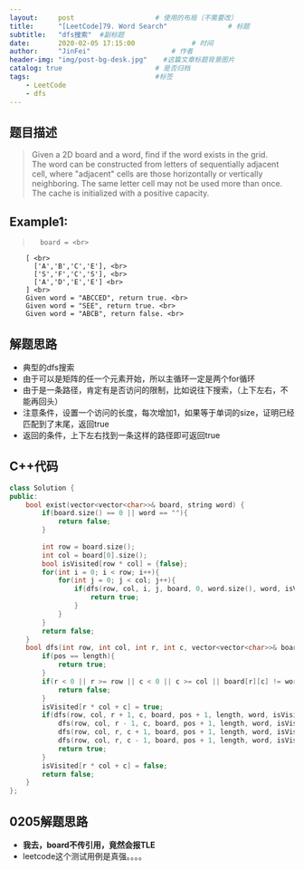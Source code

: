 ```yaml
---
layout:     post                    # 使用的布局（不需要改） 
title:      "[LeetCode]79. Word Search"               # 标题  
subtitle:   "dfs搜索"  #副标题 
date:       2020-02-05 17:15:00              # 时间 
author:     "JinFei"                    # 作者 
header-img: "img/post-bg-desk.jpg"    #这篇文章标题背景图片 
catalog: true                       # 是否归档 
tags:                               #标签     
    - LeetCode 
    - dfs
---
```


## 题目描述
> Given a 2D board and a word, find if the word exists in the grid. <br>
The word can be constructed from letters of sequentially adjacent cell, where "adjacent" cells are those horizontally or vertically neighboring. The same letter cell may not be used more than once.
The cache is initialized with a positive capacity. <br>

## Example1:
 
>       board = <br>
        [ <br>
          ['A','B','C','E'], <br>
          ['S','F','C','S'], <br>
          ['A','D','E','E'] <br>
        ] <br>
        Given word = "ABCCED", return true. <br>
        Given word = "SEE", return true. <br>
        Given word = "ABCB", return false. <br>

## 解题思路

- 典型的dfs搜索
- 由于可以是矩阵的任一个元素开始，所以主循环一定是两个for循环
- 由于是一条路径，肯定有是否访问的限制，比如说往下搜索，（上下左右，不能再回头）
- 注意条件，设置一个访问的长度，每次增加1，如果等于单词的size，证明已经匹配到了末尾，返回true
- 返回的条件，上下左右找到一条这样的路径即可返回true


## C++代码
```C++
class Solution {
public:
    bool exist(vector<vector<char>>& board, string word) {
        if(board.size() == 0 || word == ""){
            return false;
        }
        
        int row = board.size();
        int col = board[0].size();
        bool isVisited[row * col] = {false};
        for(int i = 0; i < row; i++){
            for(int j = 0; j < col; j++){
                if(dfs(row, col, i, j, board, 0, word.size(), word, isVisited)){
                    return true;
                }
            }
        }
        return false;
    }
    bool dfs(int row, int col, int r, int c, vector<vector<char>>& board, int pos, int length, string word, bool* isVisited){
        if(pos == length){
            return true;
        }
        if(r < 0 || r >= row || c < 0 || c >= col || board[r][c] != word[pos] || isVisited[r * col + c] == true){
            return false;
        }
        isVisited[r * col + c] = true;
        if(dfs(row, col, r + 1, c, board, pos + 1, length, word, isVisited) || 
            dfs(row, col, r - 1, c, board, pos + 1, length, word, isVisited) ||
            dfs(row, col, r, c + 1, board, pos + 1, length, word, isVisited) ||
            dfs(row, col, r, c - 1, board, pos + 1, length, word, isVisited)){
            return true;
        }
        isVisited[r * col + c] = false;
        return false;
    }
};
```

## 0205解题思路

- **我去，board不传引用，竟然会报TLE**
- leetcode这个测试用例是真强。。。。

